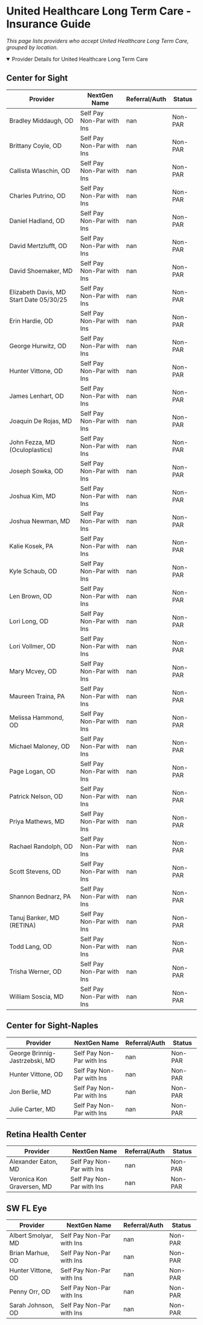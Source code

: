 # United Healthcare Long Term Care - Insurance Guide

*This page lists providers who accept United Healthcare Long Term Care, grouped by location.*

<details open><summary>Provider Details for United Healthcare Long Term Care</summary>

## Center for Sight

| Provider | NextGen Name | Referral/Auth | Status |
|----------|-------------|--------------|--------|
| Bradley Middaugh, OD | Self Pay Non-Par with Ins | nan | Non-PAR |
| Brittany Coyle, OD | Self Pay Non-Par with Ins | nan | Non-PAR |
| Callista Wlaschin, OD | Self Pay Non-Par with Ins | nan | Non-PAR |
| Charles Putrino, OD | Self Pay Non-Par with Ins | nan | Non-PAR |
| Daniel Hadland, OD | Self Pay Non-Par with Ins | nan | Non-PAR |
| David Mertzlufft, OD | Self Pay Non-Par with Ins | nan | Non-PAR |
| David Shoemaker, MD | Self Pay Non-Par with Ins | nan | Non-PAR |
| Elizabeth Davis, MD                      Start Date 05/30/25 | Self Pay Non-Par with Ins | nan | Non-PAR |
| Erin Hardie, OD | Self Pay Non-Par with Ins | nan | Non-PAR |
| George Hurwitz, OD | Self Pay Non-Par with Ins | nan | Non-PAR |
| Hunter Vittone, OD | Self Pay Non-Par with Ins | nan | Non-PAR |
| James Lenhart, OD | Self Pay Non-Par with Ins | nan | Non-PAR |
| Joaquin De Rojas, MD | Self Pay Non-Par with Ins | nan | Non-PAR |
| John Fezza, MD (Oculoplastics) | Self Pay Non-Par with Ins | nan | Non-PAR |
| Joseph Sowka, OD | Self Pay Non-Par with Ins | nan | Non-PAR |
| Joshua Kim, MD | Self Pay Non-Par with Ins | nan | Non-PAR |
| Joshua Newman, MD | Self Pay Non-Par with Ins | nan | Non-PAR |
| Kalie Kosek, PA | Self Pay Non-Par with Ins | nan | Non-PAR |
| Kyle Schaub, OD | Self Pay Non-Par with Ins | nan | Non-PAR |
| Len Brown, OD | Self Pay Non-Par with Ins | nan | Non-PAR |
| Lori Long, OD | Self Pay Non-Par with Ins | nan | Non-PAR |
| Lori Vollmer, OD | Self Pay Non-Par with Ins | nan | Non-PAR |
| Mary Mcvey, OD | Self Pay Non-Par with Ins | nan | Non-PAR |
| Maureen Traina, PA | Self Pay Non-Par with Ins | nan | Non-PAR |
| Melissa Hammond, OD | Self Pay Non-Par with Ins | nan | Non-PAR |
| Michael Maloney, OD | Self Pay Non-Par with Ins | nan | Non-PAR |
| Page Logan, OD | Self Pay Non-Par with Ins | nan | Non-PAR |
| Patrick Nelson, OD | Self Pay Non-Par with Ins | nan | Non-PAR |
| Priya Mathews, MD | Self Pay Non-Par with Ins | nan | Non-PAR |
| Rachael Randolph, OD | Self Pay Non-Par with Ins | nan | Non-PAR |
| Scott Stevens, OD | Self Pay Non-Par with Ins | nan | Non-PAR |
| Shannon Bednarz, PA | Self Pay Non-Par with Ins | nan | Non-PAR |
| Tanuj Banker, MD (RETINA) | Self Pay Non-Par with Ins | nan | Non-PAR |
| Todd Lang, OD | Self Pay Non-Par with Ins | nan | Non-PAR |
| Trisha Werner, OD | Self Pay Non-Par with Ins | nan | Non-PAR |
| William Soscia, MD | Self Pay Non-Par with Ins | nan | Non-PAR |

## Center for Sight-Naples

| Provider | NextGen Name | Referral/Auth | Status |
|----------|-------------|--------------|--------|
| George Brinnig-Jastrzebski, MD | Self Pay Non-Par with Ins | nan | Non-PAR |
| Hunter Vittone, OD | Self Pay Non-Par with Ins | nan | Non-PAR |
| Jon Berlie, MD | Self Pay Non-Par with Ins | nan | Non-PAR |
| Julie Carter, MD | Self Pay Non-Par with Ins | nan | Non-PAR |

## Retina Health Center

| Provider | NextGen Name | Referral/Auth | Status |
|----------|-------------|--------------|--------|
| Alexander Eaton, MD | Self Pay Non-Par with Ins | nan | Non-PAR |
| Veronica Kon Graversen, MD | Self Pay Non-Par with Ins | nan | Non-PAR |

## SW FL Eye

| Provider | NextGen Name | Referral/Auth | Status |
|----------|-------------|--------------|--------|
| Albert Smolyar, MD | Self Pay Non-Par with Ins | nan | Non-PAR |
| Brian Marhue, OD | Self Pay Non-Par with Ins | nan | Non-PAR |
| Hunter Vittone, OD | Self Pay Non-Par with Ins | nan | Non-PAR |
| Penny Orr, OD | Self Pay Non-Par with Ins | nan | Non-PAR |
| Sarah Johnson, OD | Self Pay Non-Par with Ins | nan | Non-PAR |

</details>

